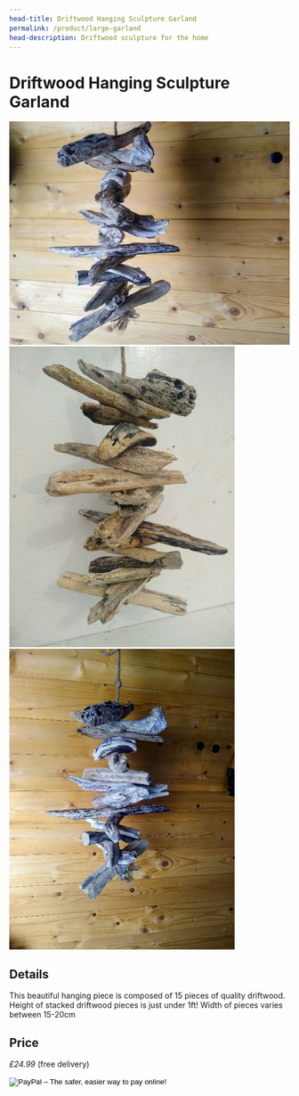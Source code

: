 ```yaml
---
head-title: Driftwood Hanging Sculpture Garland
permalink: /product/large-garland
head-description: Driftwood sculpture for the home
---
```


# Driftwood Hanging Sculpture Garland

<div class="row">
  <div class="column">
    <img src="/assets/images/garlandart1-680.jpg"
alt="Driftwood Sculpture"/>
  </div> 
<div class="column">
    <img src="/assets/images/garlandart3-L.jpg"
alt="Hanging Driftwood Sculpture" />
</div> 
<div class="column">
    <img src="/assets/images/garlandart2-L.jpg"
alt="Large Driftwood Garland" />
 </div> 
<div class="column">
  
  </div>
 </div>


## Details
This beautiful hanging piece is composed of 15 pieces of quality  driftwood. Height of stacked driftwood pieces is just under 1ft! Width of pieces varies between 15-20cm 


## Price

_£24.99_ (free delivery)

<form target="paypal" action="https://www.paypal.com/cgi-bin/webscr" method="post">
<input type="hidden" name="cmd" value="_s-xclick">
<input type="hidden" name="hosted_button_id" value="GXWY77K89RWPU">
<input type="image" src="https://www.paypalobjects.com/en_GB/i/btn/btn_cart_LG.gif" border="0" name="submit" alt="PayPal – The safer, easier way to pay online!">
<img alt="" border="0" src="https://www.paypalobjects.com/en_GB/i/scr/pixel.gif" width="1" height="1">
</form>



<!--
### International delivery
Item only available as part of the
international gift bundle
-->

